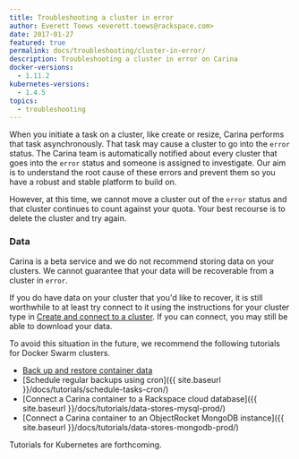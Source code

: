```yaml
---
title: Troubleshooting a cluster in error
author: Everett Toews <everett.toews@rackspace.com>
date: 2017-01-27
featured: true
permalink: docs/troubleshooting/cluster-in-error/
description: Troubleshooting a cluster in error on Carina
docker-versions:
  - 1.11.2
kubernetes-versions:
  - 1.4.5
topics:
  - troubleshooting
---
```


When you initiate a task on a cluster, like create or resize, Carina performs that task asynchronously. That task may cause a cluster to go into the `error` status. The Carina team is automatically notified about every cluster that goes into the `error` status and someone is assigned to investigate. Our aim is to understand the root cause of these errors and prevent them so you have a robust and stable platform to build on.

However, at this time, we cannot move a cluster out of the `error` status and that cluster continues to count against your quota. Your best recourse is to delete the cluster and try again.

### Data

Carina is a beta service and we do not recommend storing data on your clusters. We cannot guarantee that your data will be recoverable from a cluster in `error`.

If you do have data on your cluster that you'd like to recover, it is still worthwhile to at least try connect to it using the instructions for your cluster type in [Create and connect to a cluster]({{site.baseurl}}/docs/getting-started/create-connect-cluster/). If you can connect, you may still be able to download your data.

To avoid this situation in the future, we recommend the following tutorials for Docker Swarm clusters.

* [Back up and restore container data]({{site.baseurl}}/docs/tutorials/backup-restore-data/)
* [Schedule regular backups using cron]({{ site.baseurl }}/docs/tutorials/schedule-tasks-cron/)
* [Connect a Carina container to a Rackspace cloud database]({{ site.baseurl }}/docs/tutorials/data-stores-mysql-prod/)
* [Connect a Carina container to an ObjectRocket MongoDB instance]({{ site.baseurl }}/docs/tutorials/data-stores-mongodb-prod/)

Tutorials for Kubernetes are forthcoming.
